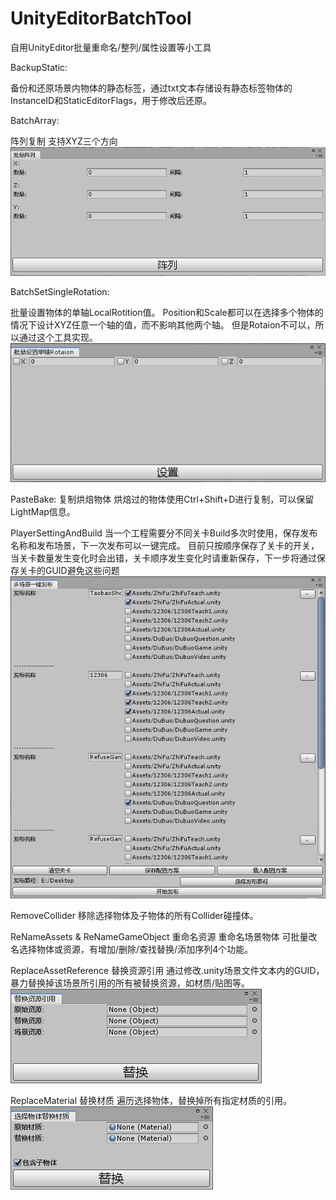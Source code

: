 # UnityEditorBatchTool
自用UnityEditor批量重命名/整列/属性设置等小工具

BackupStatic:

备份和还原场景内物体的静态标签，通过txt文本存储设有静态标签物体的InstanceID和StaticEditorFlags，用于修改后还原。

BatchArray:

阵列复制
支持XYZ三个方向
![Image](https://github.com/ghzh26252/UnityEditorBatchTool/blob/master/Image/%E9%98%B5%E5%88%97.png)

BatchSetSingleRotation:

批量设置物体的单轴LocalRotition值。
Position和Scale都可以在选择多个物体的情况下设计XYZ任意一个轴的值，而不影响其他两个轴。
但是Rotaion不可以，所以通过这个工具实现。
![Image](https://github.com/ghzh26252/UnityEditorBatchTool/blob/master/Image/%E5%8D%95%E8%BD%B4rotation.png)

PasteBake:
复制烘焙物体
烘焙过的物体使用Ctrl+Shift+D进行复制，可以保留LightMap信息。

PlayerSettingAndBuild
当一个工程需要分不同关卡Build多次时使用，保存发布名称和发布场景，下一次发布可以一键完成。
目前只按顺序保存了关卡的开关，当关卡数量发生变化时会出错，关卡顺序发生变化时请重新保存，下一步将通过保存关卡的GUID避免这些问题
![Image](https://github.com/ghzh26252/UnityEditorBatchTool/blob/master/Image/%E5%A4%9A%E5%9C%BA%E6%99%AF%E5%8F%91%E5%B8%83.png)

RemoveCollider
移除选择物体及子物体的所有Collider碰撞体。

ReNameAssets & ReNameGameObject
重命名资源 重命名场景物体
可批量改名选择物体或资源，有增加/删除/查找替换/添加序列4个功能。

ReplaceAssetReference
替换资源引用
通过修改.unity场景文件文本内的GUID，暴力替换掉该场景所引用的所有被替换资源，如材质/贴图等。
![Image](https://github.com/ghzh26252/UnityEditorBatchTool/blob/master/Image/%E6%9B%BF%E6%8D%A2%E8%B5%84%E6%BA%90.png)

ReplaceMaterial
替换材质
遍历选择物体，替换掉所有指定材质的引用。
![Image](https://github.com/ghzh26252/UnityEditorBatchTool/blob/master/Image/%E6%9B%BF%E6%8D%A2%E6%9D%90%E8%B4%A8.png)
